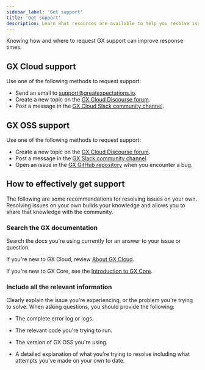 ```yaml
---
sidebar_label: 'Get support'
title: 'Get support'
description: Learn what resources are available to help you resolve issues with GX Cloud and GX OSS.
---
```


Knowing how and where to request GX support can improve response times.

## GX Cloud support

Use one of the following methods to request support:

- Send an email to support@greatexpectations.io.
- Create a new topic on the [GX Cloud Discourse forum](https://discourse.greatexpectations.io/c/cloud-support/17).
- Post a message in the [GX Cloud Slack community channel](https://greatexpectationstalk.slack.com/archives/C051D941XAL).

## GX OSS support

Use one of the following methods to request support:

- Create a new topic on the [GX Cloud Discourse forum](https://discourse.greatexpectations.io/c/oss-support/11).
- Post a message in the [GX Slack community channel](https://greatexpectationstalk.slack.com/archives/CUTCNHN82).
- Open an issue in the [GX GitHub repository](https://github.com/great-expectations/great_expectations) when you encounter a bug.

## How to effectively get support

The following are some recommendations for resolving issues on your own. Resolving issues on your own builds your knowledge and allows you to share that knowledge with the community.

### Search the GX documentation

Search the docs you're using currently for an answer to your issue or question.

If you're new to GX Cloud, review [About GX Cloud](/cloud/about_gx.md).

If you're new to GX Core, see the [Introduction to GX Core](/core/introduction/introduction.md).

### Include all the relevant information

Clearly explain the issue you're experiencing, or the problem you're trying to solve. When asking questions, you should provide the following:

- The complete error log or logs.

- The relevant code you're trying to run.

- The version of GX OSS you're using.

- A detailed explanation of what you're trying to resolve including what attempts you've made on your own to date.
